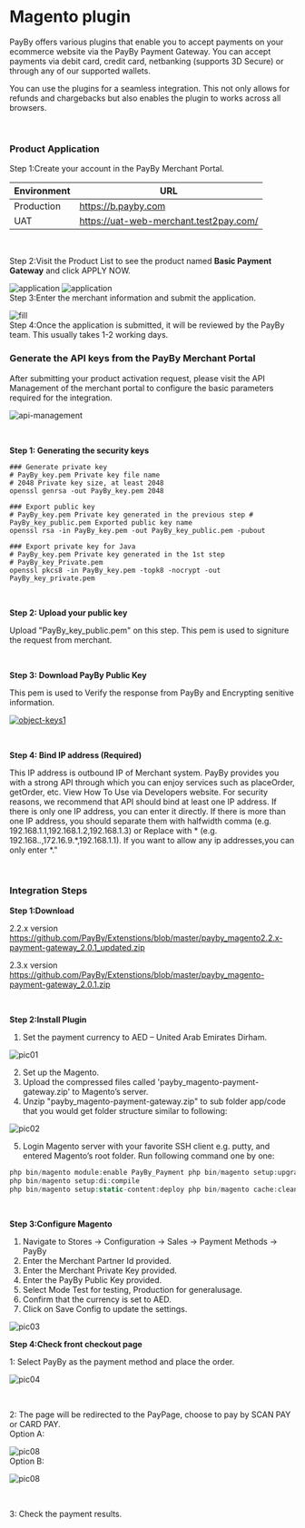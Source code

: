 # Magento plugin

PayBy offers various plugins that enable you to accept payments on your ecommerce website via the PayBy Payment Gateway. You can accept payments via debit card, credit card, netbanking (supports 3D Secure) or through any of our supported wallets.
<br/>

You can use the plugins for a seamless integration. This not only allows for refunds and chargebacks but also enables the plugin to works across all browsers.

<br/>

### Product Application

Step 1:Create your account in the PayBy Merchant Portal.

| Environment                 | URL                                                       |
| ---------------------- | ------------------------------------------------------------ |
| Production      | https://b.payby.com |
| UAT      | https://uat-web-merchant.test2pay.com/ |

<br/>

Step 2:Visit the Product List to see the product named **Basic Payment Gateway** and click APPLY NOW.

![application](./pic/apply.png)
![application](./pic/apply2.png)
<br/> 
Step 3:Enter the merchant information and submit the application.

![fill](./pic/fill.png)
<br/> 
Step 4:Once the application is submitted, it will be reviewed by the PayBy team. This usually takes 1-2 working days.
<br/>   

### Generate the API keys from the PayBy Merchant Portal
After submitting your product activation request, please visit the API Management of the merchant portal to configure the basic parameters required for the integration.

![api-management](./pic/api-management4.png)

<br/>

**Step 1: Generating the security keys**

```shell
### Generate private key
# PayBy_key.pem Private key file name
# 2048 Private key size, at least 2048
openssl genrsa -out PayBy_key.pem 2048

### Export public key
# PayBy_key.pem Private key generated in the previous step # PayBy_key_public.pem Exported public key name
openssl rsa -in PayBy_key.pem -out PayBy_key_public.pem -pubout

### Export private key for Java
# PayBy_key.pem Private key generated in the 1st step
# PayBy_key_Private.pem
openssl pkcs8 -in PayBy_key.pem -topk8 -nocrypt -out PayBy_key_private.pem
```

<br/>

**Step 2: Upload your public key**

Upload "PayBy_key_public.pem" on this step. This pem is used to signiture the request from merchant.

<br/>

**Step 3: Download PayBy Public Key**

This pem is used to Verify the response from PayBy and Encrypting senitive information.

[![object-keys1](./pic/object-keys1.png)](https://mermaid-js.github.io/mermaid-live-editor/#/edit/eyJjb2RlIjoiICAgIGdyYXBoIExSXG4gICAgICAgIEFbXCJvcmlnaW5hbCBjb250ZW50IG9mIHJlcXVlc3QgYm9keVwiXSAtLSBVVEYtOCBlbmNvZGluZyAtLT5CW1wiZW5jb2RlZCBtZXNzYWdlXCJdIC0tIFNIQTI1NndpdGhSU0EgLS0-Q1tcInNpZ25hdHVyZVwiXSAtLSBCYXNlNjQgLS0-IERbXCJmaW5hbCBzaWduYXR1cmUgb3V0cHV0XCJdXG4iLCJtZXJtYWlkIjp7InRoZW1lIjoiZGVmYXVsdCIsInNlcXVlbmNlIjp7ImRpYWdyYW1NYXJnaW5YIjo1MCwiZGlhZ3JhbU1hcmdpblkiOjEwLCJhY3Rvck1hcmdpbiI6NTAsIndpZHRoIjo0MDAsImhlaWdodCI6NjUsImJveE1hcmdpbiI6MTAsImJveFRleHRNYXJnaW4iOjUsIm5vdGVNYXJnaW4iOjEwLCJtZXNzYWdlTWFyZ2luIjozNSwibWlycm9yQWN0b3JzIjp0cnVlLCJib3R0b21NYXJnaW5BZGoiOjEsInVzZU1heFdpZHRoIjp0cnVlLCJyaWdodEFuZ2xlcyI6ZmFsc2UsInNob3dTZXF1ZW5jZU51bWJlcnMiOmZhbHNlfX0sInVwZGF0ZUVkaXRvciI6ZmFsc2V9)

<br/>

**Step 4: Bind IP address (Required)**

This IP address is outbound IP of Merchant system. PayBy provides you with a strong API through which you can enjoy services such as placeOrder, getOrder, etc. View How To Use via Developers website.
For security reasons, we recommend that API should bind at least one IP address.
If there is only one IP address, you can enter it directly. If there is more than one IP address, you should separate them with halfwidth comma (e.g. 192.168.1.1,192.168.1.2,192.168.1.3) or Replace with *
(e.g. 192.168.*.*,172.16.9.*,192.168.1.1). If you want to allow any ip addresses,you can only enter *."

<br/>

### Integration Steps

**Step 1:Download**

2.2.x version
https://github.com/PayBy/Extenstions/blob/master/payby_magento2.2.x-payment-gateway_2.0.1_updated.zip 

2.3.x version
https://github.com/PayBy/Extenstions/blob/master/payby_magento-payment-gateway_2.0.1.zip

<br/>

**Step 2:Install Plugin**

1. Set the payment currency to AED – United Arab Emirates Dirham.

![pic01](./pic/pic01.png)  

2. Set up the Magento.  
3. Upload the compressed files called 'payby_magento-payment-gateway.zip' to Magento’s server.  
4. Unzip "payby_magento-payment-gateway.zip" to sub folder app/code that you would get folder structure similar to following:  

![pic02](./pic/pic02.png)  

5. Login Magento server with your favorite SSH client e.g. putty, and entered Magento’s root folder. Run following command one by one:  

```php
php bin/magento module:enable PayBy_Payment php bin/magento setup:upgrade
php bin/magento setup:di:compile
php bin/magento setup:static-content:deploy php bin/magento cache:clean`
```

<br/>

**Step 3:Configure Magento**

1. Navigate to Stores → Configuration → Sales → Payment Methods → PayBy  
2. Enter the Merchant Partner Id provided. 
3. Enter the Merchant Private Key provided. 
4. Enter the PayBy Public Key provided. 
5. Select Mode Test for testing, Production for generalusage.   
6. Confirm that the currency is set to AED.
7. Click on Save Config to update the settings.

![pic03](./pic/pic03.png)  



**Step 4:Check front checkout page**

1: Select PayBy as the payment method and place the order.

![pic04](./pic/pic04.png)  

<br/>

2: The page will be redirected to the PayPage, choose to pay by SCAN PAY or CARD PAY.<br/>
Option A:

![pic08](./pic/paypage1.png)  
Option B: 

![pic08](./pic/paypage2.jpg)  

<br/>

3: Check the payment results.